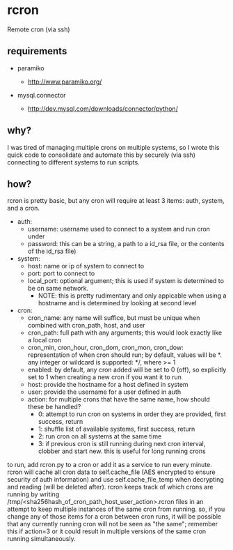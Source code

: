 # rcron
Remote cron (via ssh)

## requirements
* paramiko
  * http://www.paramiko.org/

* mysql.connector
  * http://dev.mysql.com/downloads/connector/python/

## why?
I was tired of managing multiple crons on multiple systems, so I wrote this quick code 
to consolidate and automate this by securely (via ssh) connecting to different systems to
run scripts.

## how?
rcron is pretty basic, but any cron will require at least 3 items: auth, system, and a cron.
* auth: 
  * username: username used to connect to a system and run cron under
  * password: this can be a string, a path to a id_rsa file, or the contents
of the id_rsa file)
* system: 
  * host: name or ip of system to connect to
  * port: port to connect to
  * local_port: optional argument; this is used if system is determined to be on same network.
    * NOTE: this is pretty rudimentary and only appicable when using a hostname and is determined by looking at second level
* cron:
  * cron_name: any name will suffice, but must be unique when combined with cron_path, host, and user
  * cron_path: full path with any arguments; this would look exactly like a local cron
  * cron_min, cron_hour, cron_dom, cron_mon, cron_dow: representation of when cron should run; by default, values 
  will be *.  any integer or wildcard is supported: */<int>, where <int> >= 1
  * enabled: by default, any cron added will be set to 0 (off), so explicitly set to 1 when creating a new cron if you
  want it to run
  * host: provide the hostname for a host defined in system
  * user: provide the username for a user defined in auth
  * action: for multiple crons that have the same name, how should these be handled?
    * 0: attempt to run cron on systems in order they are provided, first success, return
    * 1: shuffle list of available systems, first success, return
    * 2: run cron on all systems at the same time
    * 3: if previous cron is still running during next cron interval, clobber and start new.  this is useful
    for long running crons

to run, add rcron.py to a cron or add it as a service to run every minute.  rcron will cache all cron data to 
self.cache_file (AES encrypted to ensure security of auth information) and use self.cache_file_temp when decrypting
and reading (will be deleted after).  rcron keeps track of which crons are running by writing 
/tmp/<sha256hash_of_cron_path_host_user_action>.rcron files in an attempt to keep multiple instances of the same
cron from running.  so, if you change any of those items for a cron between cron runs, it will be possible that any currently running cron will not be seen as "the same"; remember this if 
action=3 or it could result in multiple versions of the same cron running simultaneously.

